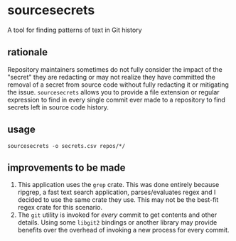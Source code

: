 # sourcesecrets

A tool for finding patterns of text in Git history

## rationale

Repository maintainers sometimes do not fully consider the impact of the "secret" they are redacting or may not realize they have committed the removal of a secret from source code without fully redacting it or mitigating the issue. `sourcesecrets` allows you to provide a file extension or regular expression to find in every single commit ever made to a repository to find secrets left in source code history.

## usage

```
sourcesecrets -o secrets.csv repos/*/
```

## improvements to be made

1. This application uses the `grep` crate. This was done entirely because ripgrep, a fast text search application, parses/evaluates regex and I decided to use the same crate they use. This may not be the best-fit regex crate for this scenario.
2. The `git` utility is invoked for *every* commit to get contents and other details. Using some `libgit2` bindings or another library may provide benefits over the overhead of invoking a new process for every commit.
